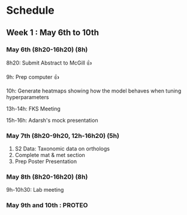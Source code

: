 # Schedule

## Week 1 : May 6th to 10th

### May 6th (8h20-16h20) (8h)

8h20: Submit Abstract to McGill 👍

9h: Prep computer 👍

10h: Generate heatmaps showing how the model behaves when tuning hyperparameters

13h-14h: FKS Meeting

15h-16h: Adarsh's mock presentation 

### May 7th (8h20-9h20, 12h-16h20) (5h)

1. S2 Data: Taxonomic data on orthologs
2. Complete mat & met section
3. Prep Poster Presentation

### May 8th (8h20-16h20) (8h)

9h-10h30: Lab meeting

### May 9th and 10th : PROTEO
